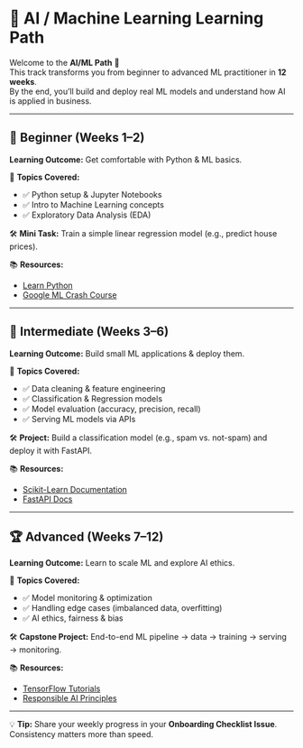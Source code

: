 # 🤖 AI / Machine Learning Learning Path

Welcome to the **AI/ML Path** 🚀  
This track transforms you from beginner to advanced ML practitioner in **12 weeks**.  
By the end, you’ll build and deploy real ML models and understand how AI is applied in business.

---

## 🎯 Beginner (Weeks 1–2)
**Learning Outcome:** Get comfortable with Python & ML basics.  

📌 **Topics Covered:**  
- ✅ Python setup & Jupyter Notebooks  
- ✅ Intro to Machine Learning concepts  
- ✅ Exploratory Data Analysis (EDA)  

🛠️ **Mini Task:** Train a simple linear regression model (e.g., predict house prices).  

📚 **Resources:**  
- [Learn Python](https://www.learnpython.org/)  
- [Google ML Crash Course](https://developers.google.com/machine-learning/crash-course)  

---

## 🚀 Intermediate (Weeks 3–6)
**Learning Outcome:** Build small ML applications & deploy them.  

📌 **Topics Covered:**  
- ✅ Data cleaning & feature engineering  
- ✅ Classification & Regression models  
- ✅ Model evaluation (accuracy, precision, recall)  
- ✅ Serving ML models via APIs  

🛠️ **Project:** Build a classification model (e.g., spam vs. not-spam) and deploy it with FastAPI.  

📚 **Resources:**  
- [Scikit-Learn Documentation](https://scikit-learn.org/stable/)  
- [FastAPI Docs](https://fastapi.tiangolo.com/)  

---

## 🏆 Advanced (Weeks 7–12)
**Learning Outcome:** Learn to scale ML and explore AI ethics.  

📌 **Topics Covered:**  
- ✅ Model monitoring & optimization  
- ✅ Handling edge cases (imbalanced data, overfitting)  
- ✅ AI ethics, fairness & bias  

🛠️ **Capstone Project:** End-to-end ML pipeline → data → training → serving → monitoring.  

📚 **Resources:**  
- [TensorFlow Tutorials](https://www.tensorflow.org/tutorials)  
- [Responsible AI Principles](https://ai.google/responsibilities/responsible-ai-practices/)  

---

💡 **Tip:** Share your weekly progress in your **Onboarding Checklist Issue**. Consistency matters more than speed.
